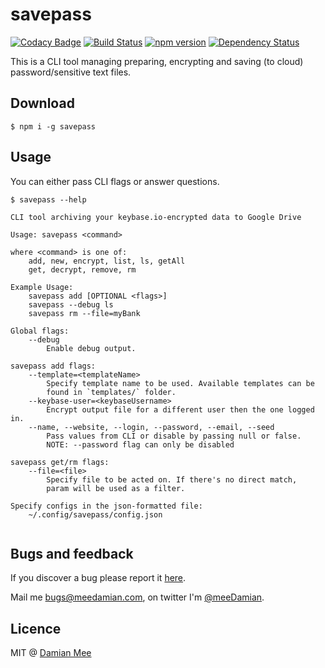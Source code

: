 # savepass
[![Codacy Badge](https://api.codacy.com/project/badge/grade/8de1fd8bf738407eba9f187a8a6778b3)](https://www.codacy.com/app/meeDamian/savepass) [![Build Status](https://travis-ci.org/meeDamian/savepass.svg)](https://travis-ci.org/meeDamian/savepass) [![npm version](https://badge.fury.io/js/savepass.svg)](http://badge.fury.io/js/savepass) [![Dependency Status](https://david-dm.org/meeDamian/savepass.svg)](https://david-dm.org/meeDamian/savepass)


This is a CLI tool managing preparing, encrypting and saving (to cloud) password/sensitive text files.

## Download

```
$ npm i -g savepass
```

## Usage

You can either pass CLI flags or answer questions.

```
$ savepass --help

CLI tool archiving your keybase.io-encrypted data to Google Drive

Usage: savepass <command>

where <command> is one of:
    add, new, encrypt, list, ls, getAll
    get, decrypt, remove, rm

Example Usage:
    savepass add [OPTIONAL <flags>]
    savepass --debug ls
    savepass rm --file=myBank

Global flags:
    --debug
        Enable debug output.

savepass add flags:
    --template=<templateName>
        Specify template name to be used. Available templates can be
        found in `templates/` folder.
    --keybase-user=<keybaseUsername>
        Encrypt output file for a different user then the one logged in.
    --name, --website, --login, --password, --email, --seed
        Pass values from CLI or disable by passing null or false.
        NOTE: --password flag can only be disabled

savepass get/rm flags:
    --file=<file>
        Specify file to be acted on. If there's no direct match,
        param will be used as a filter.

Specify configs in the json-formatted file:
    ~/.config/savepass/config.json


```

## Bugs and feedback

If you discover a bug please report it [here](https://github.com/meeDamian/savepass/issues/new).

Mail me bugs@meedamian.com, on twitter I'm [@meeDamian](http://twitter.com/meedamian).


## Licence

MIT @ [Damian Mee](https://meedamian.com)
